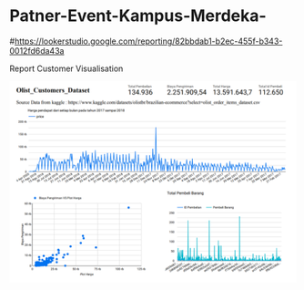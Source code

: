 # Patner-Event-Kampus-Merdeka-

#https://lookerstudio.google.com/reporting/82bbdab1-b2ec-455f-b343-0012fd6da43a

Report Customer Visualisation

![Alt Text](customer.png)
